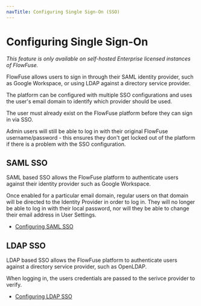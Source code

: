 ```yaml
---
navTitle: Configuring Single Sign-On (SSO)
---
```


# Configuring Single Sign-On

_This feature is only available on self-hosted Enterprise licensed instances of FlowFuse._

FlowFuse allows users to sign in through their SAML identity provider, such
as Google Workspace, or using LDAP against a directory service provider.

The platform can be configured with multiple SSO configurations and uses the
user's email domain to identify which provider should be used.

The user must already exist on the FlowFuse platform before they can sign in via SSO.

Admin users will still be able to log in with their original FlowFuse username/password - this ensures
they don't get locked out of the platform if there is a problem with the SSO configuration.

## SAML SSO

SAML based SSO allows the FlowFuse platform to authenticate users against their
identity provider such as Google Workspace.

Once enabled for a particular email domain, regular users on that domain will be
directed to the Identity Provider in order to log in. They will no longer be able
to log in with their local password, nor will they be able to change their email
address in User Settings.

 - [Configuring SAML SSO](saml)

 ## LDAP SSO

 LDAP based SSO allows the FlowFuse platform to authenticate users against a directory
 service provider, such as OpenLDAP.

 When logging in, the users credentials are passed to the serivce provider to verify.

  - [Configuring LDAP SSO](ldap)



 
